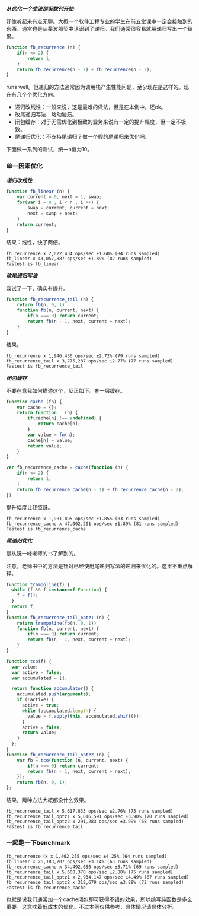 ***从优化一个斐波那契数列开始***

好像听起来有点无聊。大概一个软件工程专业的学生在前五堂课中一定会接触到的东西。通常也是从斐波那契中认识到了递归。我们通常很容易就用递归写出一个结果。

```js
function fb_recurrence (n) {
    if(n <= 2) {
        return 1;
    }
    return fb_recurrence(n - 1) + fb_recurrence(n - 2);
}
```

runs well。但递归的方法通常因为调用栈产生性能问题，至少现在是这样的。现在有几个个优化方向。

- 递归改线性：一般来说，这是最难的做法，但是在本例中，还ok。
- 改尾递归写法：略动脑筋。
- 闭包缓存：对于无需优化到极致的业务来说有一定的提升幅度，但一定不极致。
- 尾递归优化：不支持尾递归？做一个假的尾递归来优化吧。

下面做一系列的测试，统一n值为10。

### 单一因素优化

***递归改线性***

```js
function fb_linear (n) {
    var current = 0, next = 1, swap;
    for(var i = 0 ; i < n ; i ++) {
        swap = current, current = next;
        next = swap + next;
    }
    return current;
}

```

结果：线性，快了两倍。

```
fb_recurrence x 2,022,434 ops/sec ±1.60% (84 runs sampled)
fb_linear x 43,057,887 ops/sec ±1.89% (82 runs sampled)
Fastest is fb_linear
```

***改尾递归写法***

我试了一下，确实有提升。

```js
function fb_recurrence_tail (n) {
    return fb(n, 0, 1)
    function fb(n, current, next) {
        if(n === 0) return current;
        return fb(n - 1, next, current + next);
    }
}
```

结果。

```
fb_recurrence x 1,946,436 ops/sec ±2.72% (79 runs sampled)
fb_recurrence_tail x 3,775,287 ops/sec ±2.77% (77 runs sampled)
Fastest is fb_recurrence_tail
```

***闭包缓存***

不要在意我如何描述这个，反正如下。套一层缓存。

```js
function cache (fn) {
    var cache = {};
    return function _ (n) {
        if(cache[n] !== undefined) {
            return cache[n];
        }
        var value = fn(n);
        cache[n] = value;
        return value;
    }
}

var fb_recurrence_cache = cache(function (n) {
    if(n <= 2) {
        return 1;
    }
    return fb_recurrence_cache(n - 1) + fb_recurrence_cache(n - 2);
})
```

提升幅度让我惊讶。

```
fb_recurrence x 1,981,895 ops/sec ±1.85% (83 runs sampled)
fb_recurrence_cache x 47,002,201 ops/sec ±1.89% (81 runs sampled)
Fastest is fb_recurrence_cache
```

***尾递归优化***

是从阮一峰老师的书了解到的。

注意，老师书中的方法是针对已经使用尾递归写法的递归来优化的。这里不重点解释。

```js
function trampoline(f) {
  while (f && f instanceof Function) {
    f = f();
  }
  return f;
}
function fb_recurrence_tail_optz1 (n) {
    return trampoline(fb(n, 0, 1))
    function fb(n, current, next) {
        if(n === 0) return current;
        return fb(n - 1, next, current + next);
    }
}

function tco(f) {
  var value;
  var active = false;
  var accumulated = [];

  return function accumulator() {
    accumulated.push(arguments);
    if (!active) {
      active = true;
      while (accumulated.length) {
        value = f.apply(this, accumulated.shift());
      }
      active = false;
      return value;
    }
  };
}
function fb_recurrence_tail_optz2 (n) {
    var fb = tco(function (n, current, next) {
        if(n === 0) return current;
        return fb(n - 1, next, current + next);
    });
    return fb(n, 0, 1);
};
```

结果，两种方法大概都没什么效果。

```
fb_recurrence_tail x 5,617,833 ops/sec ±2.76% (75 runs sampled)
fb_recurrence_tail_optz1 x 5,016,591 ops/sec ±3.90% (70 runs sampled)
fb_recurrence_tail_optz2 x 291,283 ops/sec ±3.99% (68 runs sampled)
Fastest is fb_recurrence_tail
```

### 一起跑一下benchmark


```
fb_recurrence（x x 1,402,255 ops/sec ±4.25% (64 runs sampled)
fb_linear x 26,183,207 ops/sec ±3.14% (63 runs sampled)
fb_recurrence_cache x 34,492,656 ops/sec ±5.71% (69 runs sampled)
fb_recurrence_tail x 5,600,370 ops/sec ±2.88% (75 runs sampled)
fb_recurrence_tail_optz1 x 2,934,147 ops/sec ±4.49% (67 runs sampled)
fb_recurrence_tail_optz2 x 318,679 ops/sec ±3.89% (72 runs sampled)
Fastest is fb_recurrence_cache
```

也就是说我们通常加一个cache闭包即可获得不错的效果，所以编写纯函数是多么重要，这意味着低成本的优化。不过本例仅供参考，具体情况请具体分析。